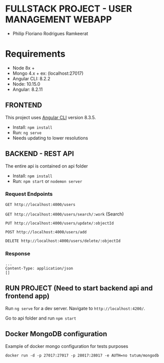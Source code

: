 # FULLSTACK PROJECT - USER MANAGEMENT WEBAPP
- Philip Floriano Rodrigues Ramkeerat

# Requirements
* Node 8x +
* Mongo 4.x + ex: (localhost:27017)
* Angular CLI: 8.2.2
* Node: 10.15.0
* Angular: 8.2.11

## FRONTEND
This project uses [Angular CLI](https://github.com/angular/angular-cli) version 8.3.5.
- Install: `npm install`
- Run: `ng serve`
- Needs updating to lower resolutions

## BACKEND - REST API
The entire api is contained on api folder
- Install: `npm install`
- Run: `npm start` or `nodemon server`

### Request Endpoints
`GET http://localhost:4000/users`

`GET http://localhost:4000/users/search/:work` (Search)

`PUT http://localhost:4000/users/update/:objectId`

`POST http://localhost:4000/users/add`

`DELETE http://localhost:4000/users/delete/:objectId`

### Response
    ...
    Content-Type: application/json
    []
    
## RUN PROJECT (Need to start backend api and frontend app)

Run `ng serve` for a dev server. Navigate to `http://localhost:4200/`.

Go to api folder and run `npm start`

## Docker MongoDB configuration
Example of docker mongo configuration for tests purposes
```
docker run -d -p 27017:27017 -p 28017:28017 -e AUTH=no tutum/mongodb 
```



